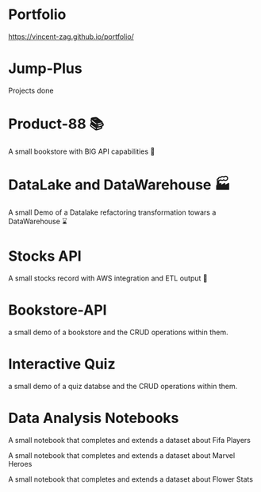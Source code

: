 # Portfolio
https://vincent-zag.github.io/portfolio/

# Jump-Plus
Projects done 

# Product-88 📚

A small bookstore with BIG API capabilities 🦾

# DataLake and DataWarehouse 🏭

A small Demo of a Datalake refactoring transformation towars a DataWarehouse ⌛

# Stocks API

A small stocks record with AWS integration and ETL output 💸

# Bookstore-API

a small demo of a bookstore and the CRUD operations within them.

# Interactive Quiz

a small demo of a quiz databse and the CRUD operations within them.

# Data Analysis Notebooks

A small notebook that completes and extends a dataset about Fifa Players

A small notebook that completes and extends a dataset about Marvel Heroes

A small notebook that completes and extends a dataset about Flower Stats




